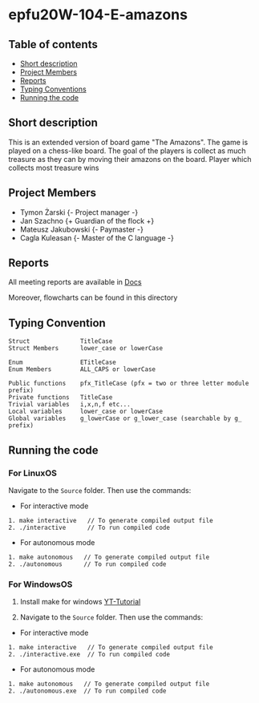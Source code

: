 # epfu20W-104-E-amazons

## Table of contents

- [Short description](#short-description)
- [Project Members](#project-members)
- [Reports](#reports)
- [Typing Conventions](#typing-convention)
- [Running the code](#running-the-code)

## Short description

This is an extended version of board game "The Amazons".
The game is played on a chess-like board.
The goal of the players is collect as much treasure as they can by moving their amazons on the board.
Player which collects most treasure wins

## Project Members

- Tymon Żarski {- Project manager -}
- Jan Szachno {+ Guardian of the flock +}
- Mateusz Jakubowski {- Paymaster -}
- Cagla Kuleasan {- Master of the C language -}

## Reports

All meeting reports are available in [Docs](https://gitlab-stud.elka.pw.edu.pl/mjakubo3/epfu20w-104-E-amazons/-/tree/master/Docs 'Projets Docs')

Moreover, flowcharts can be found in this directory

## Typing Convention

```
Struct              TitleCase
Struct Members      lower_case or lowerCase

Enum                ETitleCase
Enum Members        ALL_CAPS or lowerCase

Public functions    pfx_TitleCase (pfx = two or three letter module prefix)
Private functions   TitleCase
Trivial variables   i,x,n,f etc...
Local variables     lower_case or lowerCase
Global variables    g_lowerCase or g_lower_case (searchable by g_ prefix)
```

## Running the code

### For LinuxOS

Navigate to the `Source` folder.
Then use the commands:

- For interactive mode
```
1. make interactive   // To generate compiled output file
2. ./interactive      // To run compiled code
```

- For autonomous mode
```
1. make autonomous   // To generate compiled output file
2. ./autonomous      // To run compiled code
```

### For WindowsOS

1. Install make for windows [YT-Tutorial](https://www.youtube.com/watch?v=taCJhnBXG_w 'Projects Libs')

2. Navigate to the `Source` folder.
Then use the commands:

- For interactive mode
```
1. make interactive   // To generate compiled output file
2. ./interactive.exe  // To run compiled code
```

- For autonomous mode
```
1. make autonomous   // To generate compiled output file
2. ./autonomous.exe  // To run compiled code
```
